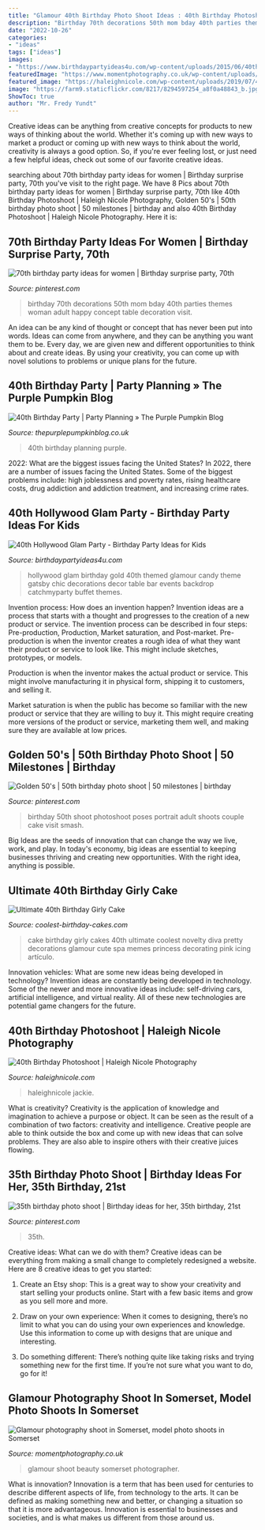 ```yaml
---
title: "Glamour 40th Birthday Photo Shoot Ideas : 40th Birthday Photoshoot"
description: "Birthday 70th decorations 50th mom bday 40th parties themes woman adult happy concept table decoration visit"
date: "2022-10-26"
categories:
- "ideas"
tags: ["ideas"]
images:
- "https://www.birthdaypartyideas4u.com/wp-content/uploads/2015/06/40th-Hollywood-Glam-Party-Ideas-and-backdrop.jpg"
featuredImage: "https://www.momentphotography.co.uk/wp-content/uploads/2013/07/beauty-and-glamour-photos-14(pp_w900_h600).jpg"
featured_image: "https://haleighnicole.com/wp-content/uploads/2019/07/40th-Birthday-Photoshoot-Orlando-Portrait-Photographer_0033-1-1.jpg"
image: "https://farm9.staticflickr.com/8217/8294597254_a8f0a48843_b.jpg"
ShowToc: true
author: "Mr. Fredy Yundt"
---
```



Creative ideas can be anything from creative concepts for products to new ways of thinking about the world. Whether it's coming up with new ways to market a product or coming up with new ways to think about the world, creativity is always a good option. So, if you're ever feeling lost, or just need a few helpful ideas, check out some of our favorite creative ideas.

	

		
searching about 70th birthday party ideas for women | Birthday surprise party, 70th you've visit to the right page. We have 8 Pics about 70th birthday party ideas for women | Birthday surprise party, 70th like 40th Birthday Photoshoot | Haleigh Nicole Photography, Golden 50&#039;s | 50th birthday photo shoot | 50 milestones | birthday and also 40th Birthday Photoshoot | Haleigh Nicole Photography. Here it is:
		
    
## 70th Birthday Party Ideas For Women | Birthday Surprise Party, 70th

<img loading=lazy src="https://i.pinimg.com/originals/3d/4e/20/3d4e20b3501e17353b7a17576eba7b98.jpg" onerror="this.onerror=null;this.src='https://tse1.mm.bing.net/th?id=OIP.x9xIEigawcv-pNN7RTNl6QHaFj&amp;pid=15.1';" alt="70th birthday party ideas for women | Birthday surprise party, 70th">

_Source: pinterest.com_

>birthday 70th decorations 50th mom bday 40th parties themes woman adult happy concept table decoration visit. 

	

An idea can be any kind of thought or concept that has never been put into words. Ideas can come from anywhere, and they can be anything you want them to be. Every day, we are given new and different opportunities to think about and create ideas. By using your creativity, you can come up with novel solutions to problems or unique plans for the future.

    
## 40th Birthday Party | Party Planning » The Purple Pumpkin Blog

<img loading=lazy src="https://farm9.staticflickr.com/8217/8294597254_a8f0a48843_b.jpg" onerror="this.onerror=null;this.src='https://tse3.mm.bing.net/th?id=OIP.Jk4IFHiCXQtND-3JGQCdBQHaFj&amp;pid=15.1';" alt="40th Birthday Party | Party Planning » The Purple Pumpkin Blog">

_Source: thepurplepumpkinblog.co.uk_

>40th birthday planning purple. 

	

2022: What are the biggest issues facing the United States?
In 2022, there are a number of issues facing the United States. Some of the biggest problems include: high joblessness and poverty rates, rising healthcare costs, drug addiction and addiction treatment, and increasing crime rates.

    
## 40th Hollywood Glam Party - Birthday Party Ideas For Kids

<img loading=lazy src="https://www.birthdaypartyideas4u.com/wp-content/uploads/2015/06/40th-Hollywood-Glam-Party-Ideas-and-backdrop.jpg" onerror="this.onerror=null;this.src='https://tse1.mm.bing.net/th?id=OIP.oomIuKkwwuEZRlNOAZOdoQHaLV&amp;pid=15.1';" alt="40th Hollywood Glam Party - Birthday Party Ideas for Kids">

_Source: birthdaypartyideas4u.com_

>hollywood glam birthday gold 40th themed glamour candy theme gatsby chic decorations decor table bar events backdrop catchmyparty buffet themes. 

	

Invention process: How does an invention happen?
Invention ideas are a process that starts with a thought and progresses to the creation of a new product or service. The invention process can be described in four steps: Pre-production, Production, Market saturation, and Post-market.
Pre-production is when the inventor creates a rough idea of what they want their product or service to look like. This might include sketches, prototypes, or models.

Production is when the inventor makes the actual product or service. This might involve manufacturing it in physical form, shipping it to customers, and selling it.

Market saturation is when the public has become so familiar with the new product or service that they are willing to buy it. This might require creating more versions of the product or service, marketing them well, and making sure they are available at low prices.

    
## Golden 50&#039;s | 50th Birthday Photo Shoot | 50 Milestones | Birthday

<img loading=lazy src="https://i.pinimg.com/736x/98/78/64/98786419332f491a39683738db8d0f4f--birthday-photo-shoots-birthday-photos.jpg" onerror="this.onerror=null;this.src='https://tse1.mm.bing.net/th?id=OIP.fFGNVj1woojxt45ztT0aUwHaLH&amp;pid=15.1';" alt="Golden 50&#039;s | 50th birthday photo shoot | 50 milestones | birthday">

_Source: pinterest.com_

>birthday 50th shoot photoshoot poses portrait adult shoots couple cake visit smash. 

	

Big Ideas are the seeds of innovation that can change the way we live, work, and play. In today's economy, big ideas are essential to keeping businesses thriving and creating new opportunities. With the right idea, anything is possible.

    
## Ultimate 40th Birthday Girly Cake

<img loading=lazy src="http://www.coolest-birthday-cakes.com/files/2013/02/ultimate-40th-birthday-girly-cake-7723.JPG" onerror="this.onerror=null;this.src='https://tse1.mm.bing.net/th?id=OIP.yX5m1M74BECZ4ayVlBDTsQD1Es&amp;pid=15.1';" alt="Ultimate 40th Birthday Girly Cake">

_Source: coolest-birthday-cakes.com_

>cake birthday girly cakes 40th ultimate coolest novelty diva pretty decorations glamour cute spa memes princess decorating pink icing artículo. 

	

Innovation vehicles: What are some new ideas being developed in technology?
Invention ideas are constantly being developed in technology. Some of the newer and more innovative ideas include: self-driving cars, artificial intelligence, and virtual reality. All of these new technologies are potential game changers for the future.

    
## 40th Birthday Photoshoot | Haleigh Nicole Photography

<img loading=lazy src="https://haleighnicole.com/wp-content/uploads/2019/07/40th-Birthday-Photoshoot-Orlando-Portrait-Photographer_0033-1-1.jpg" onerror="this.onerror=null;this.src='https://tse1.mm.bing.net/th?id=OIP.0YYtMRka3fcwSLdm6tY4LQHaE9&amp;pid=15.1';" alt="40th Birthday Photoshoot | Haleigh Nicole Photography">

_Source: haleighnicole.com_

>haleighnicole jackie. 

	

What is creativity?
Creativity is the application of knowledge and imagination to achieve a purpose or object. It can be seen as the result of a combination of two factors: creativity and intelligence. Creative people are able to think outside the box and come up with new ideas that can solve problems. They are also able to inspire others with their creative juices flowing.

    
## 35th Birthday Photo Shoot | Birthday Ideas For Her, 35th Birthday, 21st

<img loading=lazy src="https://i.pinimg.com/736x/44/16/a5/4416a525bc655ed47772363ef40f34fc.jpg" onerror="this.onerror=null;this.src='https://tse4.mm.bing.net/th?id=OIP.KSA3KYMD-rTh48vNHr6MLQHaJQ&amp;pid=15.1';" alt="35th birthday photo shoot | Birthday ideas for her, 35th birthday, 21st">

_Source: pinterest.com_

>35th. 

	

Creative ideas: What can we do with them?
Creative ideas can be everything from making a small change to completely redesigned a website. Here are 8 creative ideas to get you started:
1. Create an Etsy shop: This is a great way to show your creativity and start selling your products online. Start with a few basic items and grow as you sell more and more.

2. Draw on your own experience: When it comes to designing, there’s no limit to what you can do using your own experiences and knowledge. Use this information to come up with designs that are unique and interesting.

3. Do something different: There’s nothing quite like taking risks and trying something new for the first time. If you’re not sure what you want to do, go for it!

    
## Glamour Photography Shoot In Somerset, Model Photo Shoots In Somerset

<img loading=lazy src="https://www.momentphotography.co.uk/wp-content/uploads/2013/07/beauty-and-glamour-photos-14(pp_w900_h600).jpg" onerror="this.onerror=null;this.src='https://tse4.mm.bing.net/th?id=OIP.qBGw9855uq7PkMPPYUXpEwHaE8&amp;pid=15.1';" alt="Glamour photography shoot in Somerset, model photo shoots in Somerset">

_Source: momentphotography.co.uk_

>glamour shoot beauty somerset photographer. 

	

What is innovation?
Innovation is a term that has been used for centuries to describe different aspects of life, from technology to the arts. It can be defined as making something new and better, or changing a situation so that it is more advantageous. Innovation is essential to businesses and societies, and is what makes us different from those around us.

